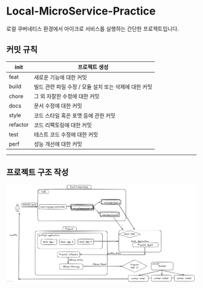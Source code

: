 # Local-MicroService-Practice
로컬 쿠버네티스 환경에서 마이크로 서비스를 실행하는 간단한 프로젝트입니다.

## 커밋 규칙
| init | 프로젝트 생성 |
| --- | --- |
| feat | 새로운 기능에 대한 커밋 |
| build | 빌드 관련 파일 수정 / 모듈 설치 또는 삭제에 대한 커밋 |
| chore | 그 외 자잘한 수정에 대한 커밋 |
| docs | 문서 수정에 대한 커밋 |
| style | 코드 스타일 혹은 포맷 등에 관한 커밋 |
| refactor | 코드 리팩토링에 대한 커밋 |
| test | 테스트 코드 수정에 대한 커밋 |
| perf | 성능 개선에 대한 커밋 |

---
## 프로젝트 구조 작성

![아키텍처 다이어그램](./images/current-architecture-picture-3.png "시스템 아키텍처")
